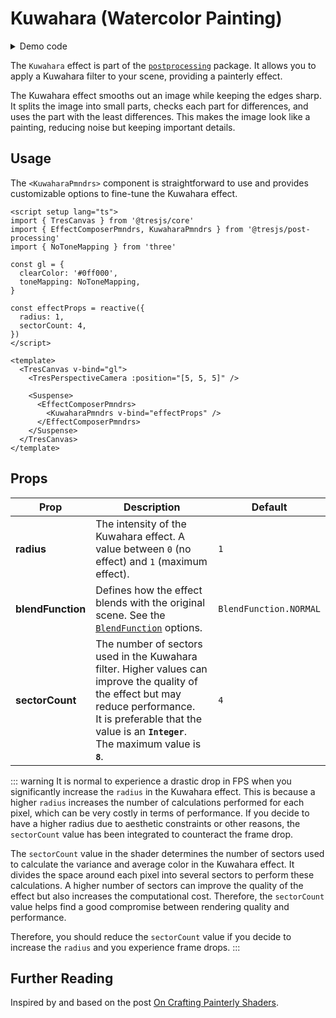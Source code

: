 # Kuwahara (Watercolor Painting)

<DocsDemo>
  <KuwaharaDemo />
</DocsDemo>

<details>
  <summary>Demo code</summary>

  <<< @/.vitepress/theme/components/pmdrs/KuwaharaDemo.vue{0}
</details>

The `Kuwahara` effect is part of the [`postprocessing`](https://pmndrs.github.io/postprocessing/public/docs/class/src/effects/KuwaharaEffect.js~KuwaharaEffect.html) package. It allows you to apply a Kuwahara filter to your scene, providing a painterly effect.

The Kuwahara effect smooths out an image while keeping the edges sharp. It splits the image into small parts, checks each part for differences, and uses the part with the least differences. This makes the image look like a painting, reducing noise but keeping important details.

## Usage

The `<KuwaharaPmndrs>` component is straightforward to use and provides customizable options to fine-tune the Kuwahara effect.

```vue{3,11-14,21-25}
<script setup lang="ts">
import { TresCanvas } from '@tresjs/core'
import { EffectComposerPmndrs, KuwaharaPmndrs } from '@tresjs/post-processing'
import { NoToneMapping } from 'three'

const gl = {
  clearColor: '#0ff000',
  toneMapping: NoToneMapping,
}

const effectProps = reactive({
  radius: 1,
  sectorCount: 4,
})
</script>

<template>
  <TresCanvas v-bind="gl">
    <TresPerspectiveCamera :position="[5, 5, 5]" />

    <Suspense>
      <EffectComposerPmndrs>
        <KuwaharaPmndrs v-bind="effectProps" />
      </EffectComposerPmndrs>
    </Suspense>
  </TresCanvas>
</template>
```

## Props

| Prop           | Description                                                                                                                                                                  | Default                  |
| -------------- | ---------------------------------------------------------------------------------------------------------------------------------------------------------------------------- | ------------------------ |
| **radius**     | The intensity of the Kuwahara effect. A value between `0` (no effect) and `1` (maximum effect).                                                                               | `1`                      |
| **blendFunction** | Defines how the effect blends with the original scene. See the [`BlendFunction`](https://pmndrs.github.io/postprocessing/public/docs/variable/index.html#static-variable-BlendFunction) options. | `BlendFunction.NORMAL`   |
| **sectorCount** | The number of sectors used in the Kuwahara filter. Higher values can improve the quality of the effect but may reduce performance. <br> It is preferable that the value is an **`Integer`**. <br> The maximum value is **`8`**.  | `4`                      |

::: warning
It is normal to experience a drastic drop in FPS when you significantly increase the `radius` in the Kuwahara effect. This is because a higher `radius` increases the number of calculations performed for each pixel, which can be very costly in terms of performance. If you decide to have a higher radius due to aesthetic constraints or other reasons, the `sectorCount` value has been integrated to counteract the frame drop.

The `sectorCount` value in the shader determines the number of sectors used to calculate the variance and average color in the Kuwahara effect. It divides the space around each pixel into several sectors to perform these calculations. A higher number of sectors can improve the quality of the effect but also increases the computational cost. Therefore, the `sectorCount` value helps find a good compromise between rendering quality and performance.

Therefore, you should reduce the `sectorCount` value if you decide to increase the `radius` and you experience frame drops.
:::

## Further Reading

Inspired by and based on the post [On Crafting Painterly Shaders](https://blog.maximeheckel.com/posts/on-crafting-painterly-shaders/).

